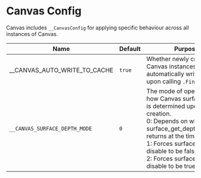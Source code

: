 # Canvas Config

Canvas includes `__CanvasConfig` for applying specific behaviour across all instances of Canvas.

|Name|Default|Purpose|
|---|---|---|
|__CANVAS_AUTO_WRITE_TO_CACHE|`true`|Whether newly created Canvas instances should automatically write to cache upon calling `.Finish()`|
|`__CANVAS_SURFACE_DEPTH_MODE`|`0`|	The mode of operation for how Canvas surface depth is determined upon creation.<br>0: Depends on what surface_get_depth_disable() returns at the time<br>1: Forces surface depth disable to be false<br>2: Forces surface depth disable to be true|
